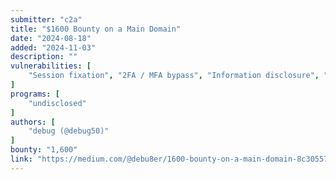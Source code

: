 ```yaml
---
submitter: "c2a"
title: "$1600 Bounty on a Main Domain"
date: "2024-08-18"
added: "2024-11-03"
description: ""
vulnerabilities: [
    "Session fixation", "2FA / MFA bypass", "Information disclosure", "Authentication bypass", "Open redirect"
]
programs: [
    "undisclosed"
]
authors: [
    "debug (@debug50)"
]
bounty: "1,600"
link: "https://medium.com/@debu8er/1600-bounty-on-a-main-domain-8c30557c0f64"
---
```




